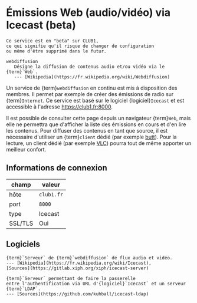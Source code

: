 Émissions Web (audio/vidéo) via Icecast (beta)
==============================================

```{warning}
Ce service est en "beta" sur CLUB1,
ce qui signifie qu'il risque de changer de configuration
ou même d'être supprimé dans le futur.
```


```{glossary}
webdiffusion
   Désigne la diffusion de contenus audio et/ou vidéo via le {term}`Web`.
   --- [Wikipedia](https://fr.wikipedia.org/wiki/Webdiffusion)
```

Un service de {term}`webdiffusion` en continu est mis à disposition des membres.
Il permet par exemple de créer des émissions de radio sur {term}`Internet`.
Ce service est basé sur le logiciel {logiciel}`Icecast`
et est accessible à l'adresse <https://club1.fr:8000>.

Il est possible de consulter cette page depuis un navigateur {term}`Web`,
mais elle ne permettra que d'afficher la liste des émissions en cours et d'en lire les contenus.
Pour diffuser des contenus en tant que source,
il est nécessaire d'utiliser un {term}`client` dédié (par exemple [butt](https://danielnoethen.de/butt/)).
Pour la lecture, un client dédié (par exemple [VLC](https://fr.wikipedia.org/wiki/VLC_media_player))
pourra tout de même apporter un meilleur confort.


Informations de connexion
-------------------------

| champ   | valeur     |
|---------|------------|
| hôte    | `club1.fr` |
| port    | `8000`     |
| type    | Icecast    |
| SSL/TLS | Oui        |

Logiciels
---------

```{logiciel} Icecast
{term}`Serveur` de {term}`webdiffusion` de flux audio et vidéo.
--- [Wikipedia](https://fr.wikipedia.org/wiki/Icecast),
[Sources](https://gitlab.xiph.org/xiph/icecast-server)
```

```{logiciel} icecast-ldap
{term}`Serveur` permettant de faire la passerelle
entre l'authentification via URL d'{logiciel}`Icecast` et un serveur {term}`LDAP`.
--- [Sources](https://github.com/kuhball/icecast-ldap)
```
